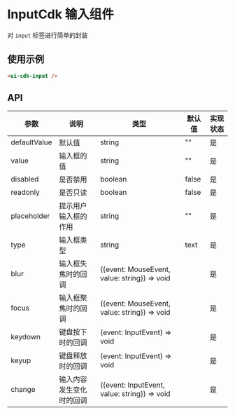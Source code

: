 # InputCdk 输入组件

对 `input` 标签进行简单的封装

## 使用示例

```html
<ui-cdk-input />
```

## API

| 参数 | 说明 | 类型 | 默认值 | 实现状态 |
| --- | --- | --- | --- | --- |
| defaultValue | 默认值 | string | "" | 是 |
| value | 输入框的值 | string | "" | 是 |
| disabled | 是否禁用 | boolean | false | 是 |
| readonly | 是否只读 | boolean | false | 是 |
| placeholder | 提示用户输入框的作用 | string | "" | 是 |
| type | 输入框类型 | string | text | 是 |
| blur | 输入框失焦时的回调 | ({event: MouseEvent, value: string}) => void | | 是 |
| focus | 输入框聚焦时的回调 | ({event: MouseEvent, value: string}) => void | | 是 |
| keydown | 键盘按下时的回调 | (event: InputEvent) => void | | 是 |
| keyup | 键盘释放时的回调 | (event: InputEvent) => void | | 是 |
| change | 输入内容发生变化时的回调 | ({event: InputEvent, value: string}) => void | | 是 | 
